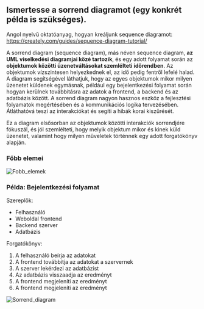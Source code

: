 <h2>Ismertesse a sorrend diagramot (egy konkrét példa is szükséges).</h2>

Angol nyelvű oktatóanyag, hogyan kreáljunk sequence diagramot: https://creately.com/guides/sequence-diagram-tutorial/

A sorrend diagram (sequence diagram), más néven sequence diagram, **az UML viselkedési diagramjai közé tartozik**, és egy adott folyamat során az **objektumok közötti üzenetváltásokat szemlélteti időrendben**. Az objektumok vízszintesen helyezkednek el, az idő pedig fentről lefelé halad. A diagram segítségével láthatjuk, hogy az egyes objektumok mikor milyen üzenetet küldenek egymásnak, például egy bejelentkezési folyamat során hogyan kerülnek továbbításra az adatok a frontend, a backend és az adatbázis között. A sorrend diagram nagyon hasznos eszköz a fejlesztési folyamatok megértésében és a kommunikációs logika tervezésében. Átláthatóvá teszi az interakciókat és segíti a hibák korai kiszűrését.

Ez a diagram elsősorban az objektumok közötti interakciók sorrendjére fókuszál, és jól szemlélteti, hogy melyik objektum mikor és kinek küld üzenetet, valamint hogy milyen műveletek történnek egy adott forgatókönyv alapján.

<h3>Főbb elemei</h3>

![Fobb_elemek](img/sorrend_diagram_fobb_elemek.png)

<h3>Példa: Bejelentkezési folyamat</h3>

Szereplők:
- Felhasználó
- Weboldal frontend
- Backend szerver
- Adatbázis

Forgatókönyv:
1. A felhasználó beírja az adatokat
2. A frontend továbbítja az adatokat a szervernek
3. A szerver lekérdezi az adatbázist
4. Az adatbázis visszaadja az eredményt
5. A frontend megjeleníti az eredményt
6. A frontend megjeleníti az eredményt

![Sorrend_diagram](img/sorrend_diagram_pelda.png)
